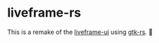 # liveframe-rs

This is a remake of the [liveframe-ui](https://github.com/cgduncan7/liveframe) using [gtk-rs](https://gtk-rs.org/). 🤞
